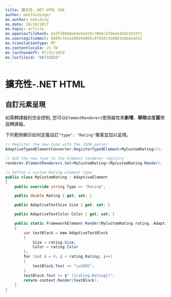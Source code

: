 ```yaml
---
title: 擴充性-.NET HTML SDK
author: matthidinger
ms.author: mahiding
ms.date: 10/19/2017
ms.topic: article
ms.openlocfilehash: d1df38608abde9ad26c78bbc5f66eb3bbb3d1971
ms.sourcegitcommit: 6889c7e1a38029d965c8f91dc9108819dbdea552
ms.translationtype: MT
ms.contentlocale: zh-TW
ms.lasthandoff: 07/31/2019
ms.locfileid: "68732825"
---
```

# <a name="extensibility---net-html"></a>擴充性-.NET HTML

## <a name="custom-element-rendering"></a>自訂元素呈現

如需轉譯器的完全控制, 您可以`ElementRenderers`使用屬性來**新增**、**移除**或覆**寫**預設轉譯器。

下列範例顯示如何定義自訂`"type": "Rating"`專案並加以呈現。

```csharp
// Register the new type with the JSON parser
AdaptiveTypedElementConverter.RegisterTypedElement<MyCustomRating>();

// Add the new type to the element renderer registry
renderer.ElementRenderers.Set<MyCustomRating>(MyCustomRating.Render);

// Define a custom Rating element type
public class MyCustomRating : AdaptiveElement
{
    public override string Type => "Rating";

    public double Rating { get; set; }

    public AdaptiveTextSize Size { get; set; }

    public AdaptiveTextColor Color { get; set; }

    public static FrameworkElement Render(MyCustomRating rating, AdaptiveRenderContext context)
    {
        var textBlock = new AdaptiveTextBlock
        {
            Size = rating.Size,
            Color = rating.Color
        };
        for (int i = 0; i < rating.Rating; i++)
        {
            textBlock.Text += "\u2605";
        }
        textBlock.Text += $" ({rating.Rating})";
        return context.Render(textBlock);
    }
}
```
